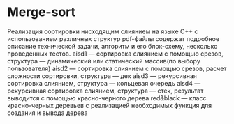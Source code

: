 # Merge-sort
Реализация сортировки нисходящим слиянием на языке C++ с использованием различных структур
pdf-файлы содержат подробное описание технической задачи, алгоритм и его блок-схему, несколько проведенных тестов.
aisd1 — сортировка слиянием с помощью срезов, структура — динамический или статический массив(по выбору пользователя)
aisd2 — сортировка слиянием с помощью срезов, расчет сложности сортировки, структура — дек 
aisd3 — рекурсивная сортировка слиянием, структура — кольцевая очередь
aisd4 — рекурсивная сортировка слиянием, структура — стек, результат выводится с помощью красно-черного дерева
red&black — класс красно-черных деревьев с реализацией необходимых функция для создания и вывода дерева
